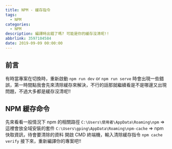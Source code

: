 ```yaml
---
title: NPM - 緩存指令
tags:
  - NPM
categories:
  - NPM
description: 編譯時出錯了嗎? 可能是你的緩存沒清呢!!
abbrlink: 3597104584
date: 2019-09-09 00:00:00
---
```


## 前言
有時當專案在切換時，重新啟動 `npm run dev` or `npm run serve` 時會出現一些錯誤，第一時間點我會先來清除緩存來解決，不行的話那就繼續看是不是哪邊又出現問題，不過大多都是緩存沒清呢!!

## NPM 緩存命令
先來看看一般情況下 npm 的相關路徑
`C:\Users\使用者\AppData\Roaming\npm` => 這裡會放全域安裝的套件
`C:\Users\gping\AppData\Roaming\npm-cache` => npm 快取資訊，待會要清除的資料
開啟 CMD 終端機，輸入清除緩存指令
`npm cache verify` 
接下來，重新編譯你的專案吧!!